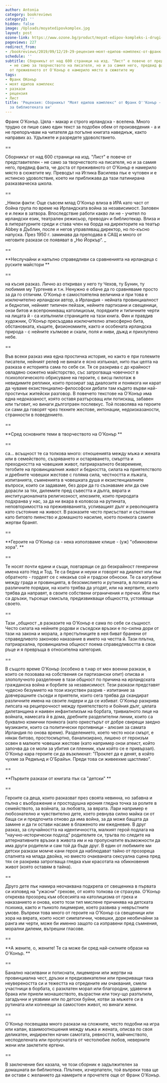 ```yaml
---
author: Antonia
category: bookreviews
category2: ''
hidden: false
image: /Uploads/moyatedipovkomplex.jpg
layout: post
ozone-link: https://www.ozone.bg/product/moyat-edipov-kompleks-i-drugi-istorii/
pageviews: 227
redirect_from:
- /bookreviews/2019/09/12/19-29-рецензия-моят-едипов-комплекс-от-франк-оконър
schedule: ''
subtitle: Сборникът от над 600 страници на изд. "Лист" е повече от представителен
  - не само за творчеството на писателя, но и за самия него, предвид факта, че доста
  от преживяното от О'Конър е намерило място в сюжетите му
tags:
- Франк ОКонър
- моят едипов комплекс
- разкази
- рецензия
- Лист
title: 'Рецензия: Сборникът "Моят едипов комплекс" от Франк О''Конър - задължителен
  за библиотеката ви'
---
```


Франк О'Конър. Цяла - макар и строго ирландска - вселена. Много трудно се пише само един текст за подобен обем от произведения - а и не препоръчвам на читателя да погълне книгата наведнъж, както направих аз. Удължете и разредете удоволствието. 

\==

Сборникът от над 600 страници на изд. "Лист" е повече от представителен - не само за творчеството на писателя, но и за самия него, предвид факта, че доста от преживяното от О'Конър е намерило място в сюжетите му. Преводът на Иглика Василева пък е чутовен и е истинско удоволствие, което ни приближава да тази патинирана разказваческа школа. 

\==

_Някои факти: Още съвсем млад О'Конър влиза в ИРА като част от бойна група по време на Ирландската война за независимост. Заловен е и лежи в затвора. Впоследствие работи какво ли не - учител по ирландски език, театрален режисьор, преводач и библиотекар. Влиза и в литературните среди и става член на борда на директорите на театър Abbey в Дъблин, после и негов управляващ директор, но по-късно напуска. През 1950 г. заминава да преподава в САЩ и много от неговите разкази се появяват в „Ню Йоркър“. _

\==

**Неслучайни и напълно справедливи са сравненията на ирландеца с руските майстори **

\==

на късия разказ. Лично аз откривах у него ту Чехов, ту Бунин, ту любимия му Тургенев и т.н. Ненужно е обаче да го сравняваме просто за да го отличим. О'Конър е самостоятелна величина и при това е изключително ирландски автор, а Ирландия - нейната провинциалност и беднотия, нейният типичен пейзаж, нейните партизани и свещеници, онзи битов и всепроникващ католицизъм, порядките и типичните черти на лицата й - са изпълнили страниците на тази книга. Фин и правдив художник, О'Конър пресъздава изключително атмосферно бита, обстановката, къщите, физиономиите, както и особената ирландска природа - с нейните хълмове и скали, поля и ниви, дъжд и прихлупено небе. 

\==

Във всеки разказ има една простичка история, но както е при големите писатели, нейният релеф не винаги е ясно изпъкнал, нито пък целта на разказа е историята сама по себе си. Тя се разкрива с до крайност овладяно сюжетно майсторство, със затрогваща човечност в психологическото обрисуване на героите, с висш пилотаж в невидимите реплики, които прозират зад диалозите и понякога ни карат да чуваме екзистенциално-философски дебати там където върви най-простичък житейски разговор. В повечето текстове на О'Конър има една недоказаност, която оставя разтърсващ или потискащ, забавен или тъговит, но винаги дълготраен послевкус. Той позволява на героите си сами да говорят чрез техните жестове, интонации, недоизказаности, странности в поведението.

\==

**Сред основните теми в творчеството на О'Конър **

\==

са... всъщност те са толкова много: отношенията между мъжа и жената или в семейството, съзряването и остаряването, смъртта и преходността на човешкия живот, патриархалното безвремеие, тегобите на провинциалния живот и бедността, силата на приятелството и дребните човешки жестове с голяма сила, честността и лъжата, изпитанията, съмненията в човешката душа и екзистенциалните въпроси, които си задаваме, без дори да го съзнаваме или да сме дорасли за тях, дилемите пред съвестта и дълга, вярата и институционалната религиозност, илюзиите, които природата подхранва у нас, за да ни вкара в коловоза на рутината, неповторимостта на преживяванията, успиващият дълг и революцията като състояние на живост. В разказите често присъстват и състояния като битовто пиянство и домашното насилие, което понякога самите жертви бранят.

\==

**Героите на О'Конър са - нека използваме клише - (уж) "обикновени хора". **

\==

Те носят почти едини и същи, повтарящи се до безкрайност генерични имена като Нед и Тод. Те са бедни и неуки и говорят на диалект или пък обратното - гордеят се с някакъв сой и градски обноски. Те са изгубени между града и провинцията, в безсмислието и рутината, в логиката на различните порядки, на които трябва да угодят, или на жертвите, които трябва да направят, в своите собствени ограничения и пречки. Или пък са дръзки, търсещи смисъла, предизвикващи общността, устояващи своето.  

\==

Тази _общност _в разказите на О'Конър е сама по себе си същност. Често силата на нейните родови и съседски връзки е по-силна дори от тази на закона и морала, а престъпниците в нея биват бранени от справедливото законово наказание в името на честта й. Тази плътна, патриархална, провинциална общност поема справедливостта в свои ръце и я превръща в относителна категория. 

\==

В същото време О'Конър (особено в т.нар от мен военни разкази, в които се позовава на собствения си партизански опит) описва и злополучното разделение в тази общност по причина на ирландската гражданска война и борбите за независимост. Тези разкази представят чудесно безумието на този изкуствен разрив - изпитание за довчерашните съседи и приятели, които сега трябва да скандират различните имена на своите лидери и да се избиват. О'Конър разкрива липсата на реципрочност между приятелството и бойния дълг, цялата дилетанщина и наивен инфантилизъм на борбата, тривиалното лице на войната, намесата й в дома, дребните разделителни линии, които са буквално комични понякога (като оркестърът от добре свирещи заедно музиканти, които са политически противници - алюзия за самата Ирландия по онова време). Разделението, което често носи смърт, е някак битово, простосмъртно, банализирано, лишено от героизъм освен в малките човешки жестове (като например онзи атеист, който започва да се моли за убития си пленник, към който се е привързал). О'Конър кара героите си да възкликнат: "Проклет да е денят, в който чухме за Редмънд и О'Брайън. Преди това си живеехме щастливо".

\==

**Първите разкази от книгата пък са "детски" **

\==

Героите са деца, които разказват през своята невинна, но забавна и пълна с въображение и простодушна ирония гледна точка за ролите в семейството, за войната, за любовта, за вярата. Лари например е любознателно и чувствително дете, което ревнува силно майка си от баща си и предпочита отново да има война, за да може бащата да замине и да ги остави насаме в блаженото им ежедневие. В друг разказ, за случайността на идентичността, малкият герой подлага на "научно-исторически подход" родителите си, тръгва по следите на алтернативните връзки в живота им и на пропуснатите възможности да има други родители и сам той да бъде друг. В един от любимите ми детски разкази момче кани героя да наблюдават тайно от прозореца спалнята на млада двойка, но вместо очакваната сексуална сцена пред тях се разкрива затрогваща гледка към красотата на  обикновения живот (която оставям в тайна). 

\==

Друго дете пък намира неочаквана подкрепа от свещеника в първата си изповед на "ужасни" грехове, от която толкова се страхува. О'Конър открехва прозорец към обсесията на католицизма от греха и наказанието и онова, което този тип мислене причинява на детската психика, както и тънкото лицемерие, което развива у невръстните умове. Въпреки това много от героите на О'Конър са свещеници или хора на вярата, които носят симпатични, човешки, дори необичайни за ранга им черти, може би именно защото са изправени пред съмнения, морални дилеми, вътрешни гласове. 

\==

**А жените, о, жените! Те са може би сред най-силните образи на О'Конър. **

\==

Банално насилвани и потиснати, лицемерни или жертви на провинциална чест, дръзки и предизвикателни или прикриващи така неувереността си и тежестта на отредените им очаквания, смели участници в борбата, с разклатен морал или благородни, удавени в брака или приели монашеството, възрастни или току-що разпъпили, загадъчни и уязвими или по детски буйни, котви за мъжете си в рутината или копнеещи за самостоен живот, но винаги жени.

\==

О'Конър посвещава много разкази на сложните, често подобни на игра или капан, взаимоотношения между мъжа и жената, описва по своя деликатен, индиректен начин самотата, ревността, майчинството, несподелената или пропуснатата от честолюбие любов, неверните жени или заклетите ергени.

\==

В заключение бих казала, че този сборник е задължителен за домашната ви библиотека. Плътнен, изчерпателн, той въпреки това ще ви остави с желанието да намерите и прочетете още от Франк О'Конър.